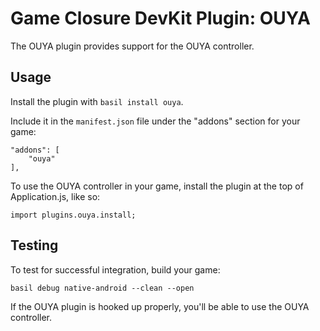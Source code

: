 # Game Closure DevKit Plugin: OUYA

The OUYA plugin provides support for the OUYA controller.

## Usage

Install the plugin with `basil install ouya`.

Include it in the `manifest.json` file under the "addons" section for your game:

~~~
"addons": [
	"ouya"
],
~~~

To use the OUYA controller in your game, install the plugin at the top of Application.js, like so:

~~~
import plugins.ouya.install;
~~~

## Testing

To test for successful integration, build your game:

~~~
basil debug native-android --clean --open
~~~

If the OUYA plugin is hooked up properly, you'll be able to use the OUYA controller.